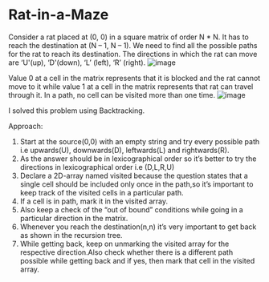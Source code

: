# Rat-in-a-Maze

Consider a rat placed at (0, 0) in a square matrix of order N * N. It has to reach the destination at (N – 1, N – 1).
We need to find all the possible paths for the rat to reach its destination.
The directions in which the rat can move are ‘U'(up), ‘D'(down), ‘L’ (left), ‘R’ (right). 
![image](https://github.com/M2rider/Rat-in-a-Maze/assets/129592380/5c9e6f55-ccdf-49b1-9a59-fd286c972946)

Value 0 at a cell in the matrix represents that it is blocked and the rat cannot move to it while value 1 at a cell in the matrix represents that rat can travel through it.
In a path, no cell can be visited more than one time.
![image](https://github.com/M2rider/Rat-in-a-Maze/assets/129592380/f7a7052a-b3b6-4111-bf79-66e5454d00e0)

I solved this problem using Backtracking.

Approach:
1. Start at the source(0,0) with an empty string and try every possible path i.e upwards(U), downwards(D), leftwards(L) and rightwards(R).
2. As the answer should be in lexicographical order so it’s better to try the directions in lexicographical order i.e (D,L,R,U)
3. Declare a 2D-array named visited because the question states that a single cell should be included only once in the path,so it’s important to keep track of the visited cells in a particular path.
4. If a cell is in path, mark it in the visited array.
5. Also keep a check of the “out of bound” conditions while going in a particular direction in the matrix. 
6. Whenever you reach the destination(n,n) it’s very important to get back as shown in the recursion tree.
7. While getting back, keep on unmarking the visited array for the respective direction.Also check whether there is a different path possible while getting back and if yes, then mark that cell in the visited array.
